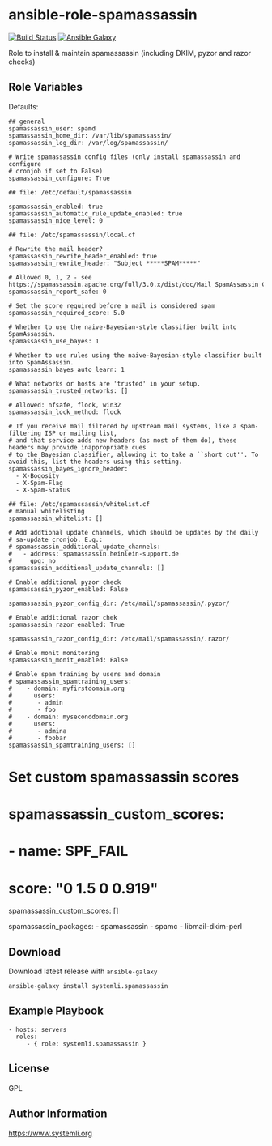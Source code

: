# ansible-role-spamassassin

[![Build Status](https://travis-ci.org/systemli/ansible-role-spamassassin.svg?branch=master)](https://travis-ci.org/systemli/ansible-role-spamassassin) [![Ansible Galaxy](http://img.shields.io/badge/ansible--galaxy-spamassassin-blue.svg)](https://galaxy.ansible.com/systemli/spamassassin/)

Role to install & maintain spamassassin (including DKIM, pyzor and razor checks)

## Role Variables

Defaults:

    ## general
    spamassassin_user: spamd
    spamassassin_home_dir: /var/lib/spamassassin/
    spamassassin_log_dir: /var/log/spamassassin/

    # Write spamassassin config files (only install spamassassin and configure
    # cronjob if set to False)
    spamassassin_configure: True

    ## file: /etc/default/spamassassin

    spamassassin_enabled: true
    spamassassin_automatic_rule_update_enabled: true
    spamassassin_nice_level: 0

    ## file: /etc/spamassassin/local.cf

    # Rewrite the mail header?
    spamassassin_rewrite_header_enabled: true
    spamassassin_rewrite_header: "Subject *****SPAM*****"

    # Allowed 0, 1, 2 - see https://spamassassin.apache.org/full/3.0.x/dist/doc/Mail_SpamAssassin_Conf.html
    spamassassin_report_safe: 0

    # Set the score required before a mail is considered spam
    spamassassin_required_score: 5.0

    # Whether to use the naive-Bayesian-style classifier built into SpamAssassin.
    spamassassin_use_bayes: 1

    # Whether to use rules using the naive-Bayesian-style classifier built into SpamAssassin.
    spamassassin_bayes_auto_learn: 1

    # What networks or hosts are 'trusted' in your setup.
    spamassassin_trusted_networks: []

    # Allowed: nfsafe, flock, win32
    spamassassin_lock_method: flock

    # If you receive mail filtered by upstream mail systems, like a spam-filtering ISP or mailing list,
    # and that service adds new headers (as most of them do), these headers may provide inappropriate cues
    # to the Bayesian classifier, allowing it to take a ``short cut''. To avoid this, list the headers using this setting.
    spamassassin_bayes_ignore_header:
      - X-Bogosity
      - X-Spam-Flag
      - X-Spam-Status

    ## file: /etc/spamassassin/whitelist.cf
    # manual whitelisting
    spamassassin_whitelist: []

    # Add addtional update channels, which should be updates by the daily
    # sa-update cronjob. E.g.:
    # spamassassin_additional_update_channels:
    #   - address: spamassassin.heinlein-support.de
    #     gpg: no
    spamassassin_additional_update_channels: []

    # Enable additional pyzor check
    spamassassin_pyzor_enabled: False

    spamassassin_pyzor_config_dir: /etc/mail/spamassassin/.pyzor/

    # Enable additional razor chek
    spamassassin_razor_enabled: True

    spamassassin_razor_config_dir: /etc/mail/spamassassin/.razor/

    # Enable monit monitoring
    spamassassin_monit_enabled: False

    # Enable spam training by users and domain
    # spamassassin_spamtraining_users:
    #    - domain: myfirstdomain.org
    #      users:
    #       - admin
    #       - foo
    #    - domain: myseconddomain.org
    #      users:
    #       - admina
    #       - foobar
    spamassassin_spamtraining_users: []
   
   # Set custom spamassassin scores
   # spamassassin_custom_scores:
   #    - name: SPF_FAIL
   #      score: "0 1.5 0 0.919"
   spamassassin_custom_scores: []
   
   spamassassin_packages:
     - spamassassin
     - spamc
     - libmail-dkim-perl

## Download


Download latest release with `ansible-galaxy`

	ansible-galaxy install systemli.spamassassin

## Example Playbook


    - hosts: servers
      roles:
         - { role: systemli.spamassassin }



## License

GPL

## Author Information

https://www.systemli.org
